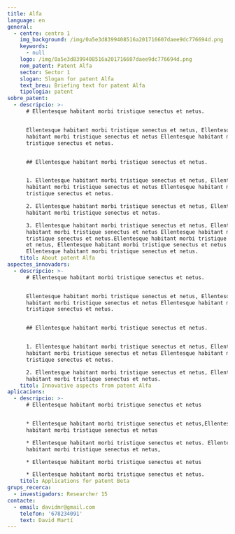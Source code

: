 ```yaml
---
title: Alfa
language: en
general:
  - centre: centro 1
    img_background: /img/0a5e3d8399408516a201716607daee9dc776694d.png
    keywords:
      - null
    logo: /img/0a5e3d8399408516a201716607daee9dc776694d.png
    nom_patent: Patent Alfa
    sector: Sector 1
    slogan: Slogan for patent Alfa
    text_breu: Briefing text for patent Alfa
    tipologia: patent
sobre_patent:
  - descripcio: >-
      # Ellentesque habitant morbi tristique senectus et netus.


      Ellentesque habitant morbi tristique senectus et netus, Ellentesque
      habitant morbi tristique senectus et netus Ellentesque habitant morbi
      tristique senectus et netus.


      ## Ellentesque habitant morbi tristique senectus et netus.


      1. Ellentesque habitant morbi tristique senectus et netus, Ellentesque
      habitant morbi tristique senectus et netus Ellentesque habitant morbi
      tristique senectus et netus.

      2. Ellentesque habitant morbi tristique senectus et netus, Ellentesque
      habitant morbi tristique senectus et netus.

      3. Ellentesque habitant morbi tristique senectus et netus, Ellentesque
      habitant morbi tristique senectus et netus Ellentesque habitant morbi
      tristique senectus et netus.Ellentesque habitant morbi tristique senectus
      et netus, Ellentesque habitant morbi tristique senectus et netus
      Ellentesque habitant morbi tristique senectus et netus.
    titol: About patent Alfa
aspectes_innovadors:
  - descripcio: >-
      # Ellentesque habitant morbi tristique senectus et netus.


      Ellentesque habitant morbi tristique senectus et netus, Ellentesque
      habitant morbi tristique senectus et netus Ellentesque habitant morbi
      tristique senectus et netus.


      ## Ellentesque habitant morbi tristique senectus et netus.


      1. Ellentesque habitant morbi tristique senectus et netus, Ellentesque
      habitant morbi tristique senectus et netus Ellentesque habitant morbi
      tristique senectus et netus.

      2. Ellentesque habitant morbi tristique senectus et netus, Ellentesque
      habitant morbi tristique senectus et netus.
    titol: Innovative aspects from patent Alfa
aplicacions:
  - descripcio: >-
      # Ellentesque habitant morbi tristique senectus et netus


      * Ellentesque habitant morbi tristique senectus et netus,Ellentesque
      habitant morbi tristique senectus et netus

      * Ellentesque habitant morbi tristique senectus et netus. Ellentesque
      habitant morbi tristique senectus et netus, 

      * Ellentesque habitant morbi tristique senectus et netus

      * Ellentesque habitant morbi tristique senectus et netus.
    titol: Applications for patent Beta
grups_recerca:
  - investigadors: Researcher 15
contacte:
  - email: davidmr@gmail.com
    telefon: '678234091'
    text: David Martí
---
```


